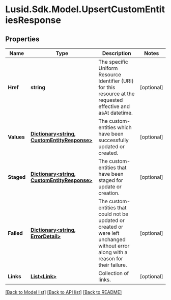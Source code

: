 # Lusid.Sdk.Model.UpsertCustomEntitiesResponse

## Properties

Name | Type | Description | Notes
------------ | ------------- | ------------- | -------------
**Href** | **string** | The specific Uniform Resource Identifier (URI) for this resource at the requested effective and asAt datetime. | [optional] 
**Values** | [**Dictionary&lt;string, CustomEntityResponse&gt;**](CustomEntityResponse.md) | The custom-entities which have been successfully updated or created. | [optional] 
**Staged** | [**Dictionary&lt;string, CustomEntityResponse&gt;**](CustomEntityResponse.md) | The custom-entities that have been staged for update or creation. | [optional] 
**Failed** | [**Dictionary&lt;string, ErrorDetail&gt;**](ErrorDetail.md) | The custom-entities that could not be updated or created or were left unchanged without error along with a reason for their failure. | [optional] 
**Links** | [**List&lt;Link&gt;**](Link.md) | Collection of links. | [optional] 

[[Back to Model list]](../README.md#documentation-for-models) [[Back to API list]](../README.md#documentation-for-api-endpoints) [[Back to README]](../README.md)

